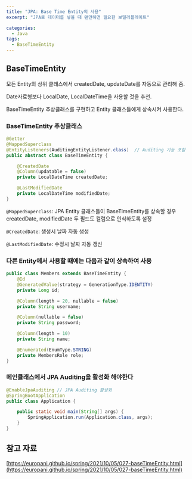 ```yaml
---
title: "JPA: Base Time Entity의 사용"
excerpt: "JPA로 데이터를 넣을 때 왠만하면 필요한 보일러플레이트"

categories:
  - Java
tags:
  - BaseTimeEntity
---
```

## BaseTimeEntity

모든 Entity의 상위 클래스에서 createdDate, updateDate를 자동으로 관리해 줌.

Date자료형보다 LocalDate, LocalDateTime을 사용할 것을 추천.

BaseTimeEntity 추상클래스를 구현하고 Entity 클래스들에게 상속시켜 사용한다.

### BaseTimeEntity 추상클래스

```java
@Getter
@MappedSuperclass
@EntityListeners(AuditingEntityListener.class)  // Auditing 기능 포함
public abstract class BaseTimeEntity {

    @CreatedDate
    @Column(updatable = false)
    private LocalDateTime createdDate;

    @LastModifiedDate
    private LocalDateTime modifiedDate;
}
```

`@MappedSuperclass`: JPA Entity 클래스들이 BaseTimeEntity를 상속할 경우 createdDate, modifiedDate 두 필드도 컬럼으로 인식하도록 설정

`@CreatedDate`: 생성시 날짜 자동 생성

`@LastModifiedDate`: 수정시 날짜 자동 갱신

### 다른 Entity에서 사용할 때에는 다음과 같이 상속하여 사용

```java
public class Members extends BaseTimeEntity {
    @Id
    @GeneratedValue(strategy = GenerationType.IDENTITY)
    private Long id;

    @Column(length = 20, nullable = false)
    private String username;

    @Column(nullable = false)
    private String password;

    @Column(length = 10)
    private String name;

    @Enumerated(EnumType.STRING)
    private MembersRole role;
}
```

### 메인클래스에서 JPA Auditing을 활성화 해야한다

```java
@EnableJpaAuditing // JPA Auditing 활성화
@SpringBootApplication
public class Application {

    public static void main(String[] args) {
        SpringApplication.run(Application.class, args);
    }
}
```

## 참고 자료

[https://europani.github.io/spring/2021/10/05/027-baseTimeEntity.html](https://europani.github.io/spring/2021/10/05/027-baseTimeEntity.html)